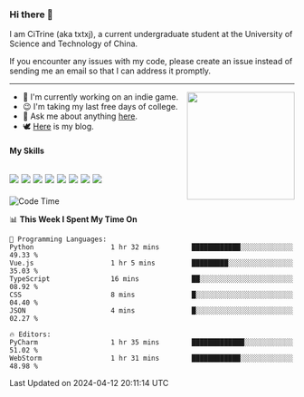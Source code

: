 ### Hi there 👋

I am CiTrine (aka txtxj), a current undergraduate student at the University of Science and Technology of China.

If you encounter any issues with my code, please create an issue instead of sending me an email so that I can address it promptly.

---

<img align="right" height="190" src="http://github-profile-summary-cards.vercel.app/api/cards/stats?username=txtxj&theme=vue">

- 🌱 I'm currently working on an indie game.
- 😉 I'm taking my last free days of college.
- 💬 Ask me about anything [here](https://github.com/txtxj/txtxj/issues).
- 🕊️ [Here](https://txtxj.top) is my blog.

#### My Skills

![](https://img.shields.io/badge/Unity-000000?logo=unity&logoColor=fff)
![](https://img.shields.io/badge/C%23-239120?logo=csharp&logoColor=fff)
![](https://img.shields.io/badge/Python-3e74a2?logo=python&logoColor=fff)
![](https://img.shields.io/badge/C++-65318e?logo=cplusplus&logoColor=fff)
![](https://img.shields.io/badge/C-5654a2?logo=c&logoColor=fff)
![](https://img.shields.io/badge/Vue-4FC08D?logo=vuedotjs&logoColor=fff)
![](https://img.shields.io/badge/Blender-f5792a?logo=blender&logoColor=fff)
![](https://img.shields.io/badge/MS%20SQL-cc2927?logo=microsoftsqlserver&logoColor=fff)
---

<!--START_SECTION:waka-->
![Code Time](http://img.shields.io/badge/Code%20Time-1%2C752%20hrs%2029%20mins-blue)

📊 **This Week I Spent My Time On** 

```text
💬 Programming Languages: 
Python                   1 hr 32 mins        ████████████░░░░░░░░░░░░░   49.33 % 
Vue.js                   1 hr 5 mins         █████████░░░░░░░░░░░░░░░░   35.03 % 
TypeScript               16 mins             ██░░░░░░░░░░░░░░░░░░░░░░░   08.92 % 
CSS                      8 mins              █░░░░░░░░░░░░░░░░░░░░░░░░   04.40 % 
JSON                     4 mins              █░░░░░░░░░░░░░░░░░░░░░░░░   02.27 % 

🔥 Editors: 
PyCharm                  1 hr 35 mins        █████████████░░░░░░░░░░░░   51.02 % 
WebStorm                 1 hr 31 mins        ████████████░░░░░░░░░░░░░   48.98 % 
```


 Last Updated on 2024-04-12 20:11:14 UTC
<!--END_SECTION:waka-->

